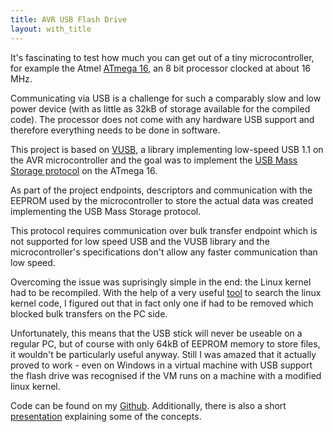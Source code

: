 ```yaml
---
title: AVR USB Flash Drive
layout: with_title 
---
```


It's fascinating to test how much you can get out of a tiny microcontroller,
for example the Atmel [ATmega 16](http://ww1.microchip.com/downloads/en/devicedoc/doc2466.pdf), an 8 bit processor clocked at about
16 MHz.

Communicating via USB is a challenge for such a comparably slow and low power
device (with as little as 32kB of storage available for the compiled code). The processor does not come with any hardware USB support and therefore
everything needs to be done in software.

This project is based on [VUSB](https://www.obdev.at/products/vusb/index.html), a library implementing low-speed USB 1.1
on the AVR microcontroller and the goal was to implement the [USB Mass Storage protocol](https://www.usb.org/sites/default/files/usbmassbulk_10.pdf)
on the ATmega 16.

As part of the project endpoints, descriptors and communication with the EEPROM
used by the microcontroller to store the actual data was created implementing
the USB Mass Storage protocol.

This protocol requires communication over bulk transfer endpoint which is not
supported for low speed USB and the VUSB library and the microcontroller's specifications
don't allow any faster communication than low speed.

Overcoming the issue was suprisingly simple in the end: the Linux kernel had to 
be recompiled. With the help of a very useful [tool](https://livegrep.com/search/linux)
to search the linux kernel code, I figured out that in fact only one if had
to be removed which blocked bulk transfers on the PC side.

Unfortunately, this means that the USB stick will never be useable on a regular PC,
but of course with only 64kB of EEPROM memory to store files, it wouldn't be particularly
useful anyway. Still I was amazed that it actually proved to work - even on Windows
in a virtual machine with USB support the flash drive was recognised if the VM
runs on a machine with a modified linux kernel.

Code can be found on my [Github](https://github.com/simonkaufmann/AVR-USB-Flash-Drive/).
Additionally, there is also a short [presentation](https://github.com/simonkaufmann/AVR-USB-Flash-Drive/blob/master/doc/avr_usb_flash_drive.pdf) explaining some of the concepts.
